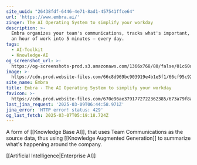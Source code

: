 ```yaml
---
site_uuid: "26438fdf-6446-4e71-8ad1-457541ffce64"
url: 'https://www.embra.ai/'
zinger: The AI Operating System to simplify your workday
description: >-
  Embra organizes your team's communications, tracks what's important, and turns
  an hour of work into 5 minutes — every day.
tags:
  - AI-Toolkit
  - Knowledge-AI
og_screenshot_url: >-
  https://og-screenshots-prod.s3.amazonaws.com/1366x768/80/false/01c60da6b88b6488c29e22c565888488ee39a66a9d7c9244fa418259c1987ec1.jpeg
image: >-
  https://cdn.prod.website-files.com/66c8d969bc903919e4b1e5f1/66cf95c92587001d68617c03_OG_card_white.png
site_name: Embra
title: Embra - The AI Operating System to simplify your workday
favicon: >-
  https://cdn.prod.website-files.com/670e96ae3791772722362385/673a79f8a5fe7ade4cb5ad0b_66ccca267ae2edaa3d402a5c_favicon.png
last_jina_request: '2025-03-09T06:44:58.971Z'
jina_error: 'HTTP error! status: 429'
og_last_fetch: 2025-03-07T05:19:18.724Z
---
```

A form of [[Knowledge Base AI]], that uses Team Communications as the source data, thus using [[Knowledge Augmented Generation]] to summarize what's happening around the company.



[[Artificial Intelligence|Enterprise AI]]
